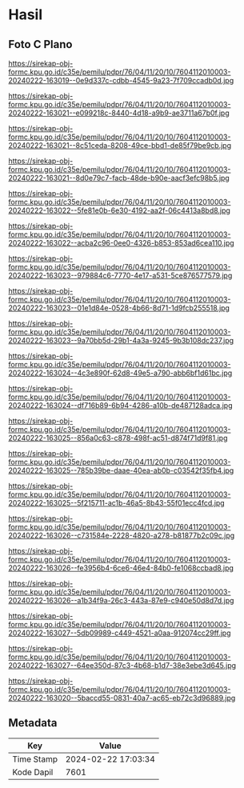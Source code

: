 # Hasil

## Foto C Plano

https://sirekap-obj-formc.kpu.go.id/c35e/pemilu/pdpr/76/04/11/20/10/7604112010003-20240222-163019--0e9d337c-cdbb-4545-9a23-7f709ccadb0d.jpg

https://sirekap-obj-formc.kpu.go.id/c35e/pemilu/pdpr/76/04/11/20/10/7604112010003-20240222-163021--e099218c-8440-4d18-a9b9-ae3711a67b0f.jpg

https://sirekap-obj-formc.kpu.go.id/c35e/pemilu/pdpr/76/04/11/20/10/7604112010003-20240222-163021--8c51ceda-8208-49ce-bbd1-de85f79be9cb.jpg

https://sirekap-obj-formc.kpu.go.id/c35e/pemilu/pdpr/76/04/11/20/10/7604112010003-20240222-163021--8d0e79c7-facb-48de-b90e-aacf3efc98b5.jpg

https://sirekap-obj-formc.kpu.go.id/c35e/pemilu/pdpr/76/04/11/20/10/7604112010003-20240222-163022--5fe81e0b-6e30-4192-aa2f-06c4413a8bd8.jpg

https://sirekap-obj-formc.kpu.go.id/c35e/pemilu/pdpr/76/04/11/20/10/7604112010003-20240222-163022--acba2c96-0ee0-4326-b853-853ad6cea110.jpg

https://sirekap-obj-formc.kpu.go.id/c35e/pemilu/pdpr/76/04/11/20/10/7604112010003-20240222-163023--979884c6-7770-4e17-a531-5ce876577579.jpg

https://sirekap-obj-formc.kpu.go.id/c35e/pemilu/pdpr/76/04/11/20/10/7604112010003-20240222-163023--01e1d84e-0528-4b66-8d71-1d9fcb255518.jpg

https://sirekap-obj-formc.kpu.go.id/c35e/pemilu/pdpr/76/04/11/20/10/7604112010003-20240222-163023--9a70bb5d-29b1-4a3a-9245-9b3b108dc237.jpg

https://sirekap-obj-formc.kpu.go.id/c35e/pemilu/pdpr/76/04/11/20/10/7604112010003-20240222-163024--4c3e890f-62d8-49e5-a790-abb6bf1d61bc.jpg

https://sirekap-obj-formc.kpu.go.id/c35e/pemilu/pdpr/76/04/11/20/10/7604112010003-20240222-163024--df716b89-6b94-4286-a10b-de487128adca.jpg

https://sirekap-obj-formc.kpu.go.id/c35e/pemilu/pdpr/76/04/11/20/10/7604112010003-20240222-163025--856a0c63-c878-498f-ac51-d874f71d9f81.jpg

https://sirekap-obj-formc.kpu.go.id/c35e/pemilu/pdpr/76/04/11/20/10/7604112010003-20240222-163025--785b39be-daae-40ea-ab0b-c03542f35fb4.jpg

https://sirekap-obj-formc.kpu.go.id/c35e/pemilu/pdpr/76/04/11/20/10/7604112010003-20240222-163025--5f215711-ac1b-46a5-8b43-55f01ecc4fcd.jpg

https://sirekap-obj-formc.kpu.go.id/c35e/pemilu/pdpr/76/04/11/20/10/7604112010003-20240222-163026--c731584e-2228-4820-a278-b81877b2c09c.jpg

https://sirekap-obj-formc.kpu.go.id/c35e/pemilu/pdpr/76/04/11/20/10/7604112010003-20240222-163026--fe3956b4-6ce6-46e4-84b0-fe1068ccbad8.jpg

https://sirekap-obj-formc.kpu.go.id/c35e/pemilu/pdpr/76/04/11/20/10/7604112010003-20240222-163026--a1b34f9a-26c3-443a-87e9-c940e50d8d7d.jpg

https://sirekap-obj-formc.kpu.go.id/c35e/pemilu/pdpr/76/04/11/20/10/7604112010003-20240222-163027--5db09989-c449-4521-a0aa-912074cc29ff.jpg

https://sirekap-obj-formc.kpu.go.id/c35e/pemilu/pdpr/76/04/11/20/10/7604112010003-20240222-163027--64ee350d-87c3-4b68-b1d7-38e3ebe3d645.jpg

https://sirekap-obj-formc.kpu.go.id/c35e/pemilu/pdpr/76/04/11/20/10/7604112010003-20240222-163020--5baccd55-0831-40a7-ac65-eb72c3d96889.jpg


## Metadata

| Key        | Value               |
| ---------- | ------------------- |
| Time Stamp | 2024-02-22 17:03:34 |
| Kode Dapil | 7601                |



